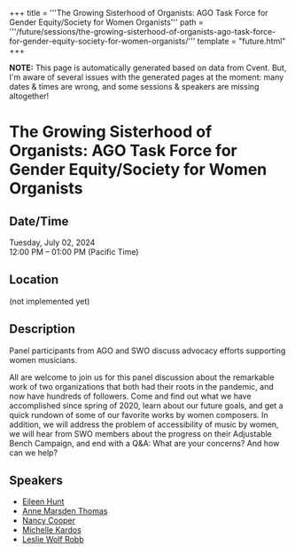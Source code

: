 +++
title = '''The Growing Sisterhood of Organists: AGO Task Force for Gender Equity/Society for Women Organists'''
path = '''/future/sessions/the-growing-sisterhood-of-organists-ago-task-force-for-gender-equity-society-for-women-organists/'''
template = "future.html"
+++

<p class="todo">
<strong>NOTE:</strong> This page is automatically generated based on data from Cvent.
But, I'm aware of several issues with the generated pages at the moment:
many dates & times are wrong, and some sessions & speakers are missing altogether!
</p>

<h1>The Growing Sisterhood of Organists: AGO Task Force for Gender Equity/Society for Women Organists</h1>
<h2>Date/Time</h2>
<p>Tuesday, July 02, 2024<br>
12:00 PM – 01:00 PM (Pacific Time)</p>
<h2>Location</h2>
(not implemented yet)
<h2>Description</h2>
Panel participants from AGO and SWO discuss advocacy efforts supporting women musicians.

All are welcome to join us for this panel discussion about the remarkable work of two organizations that both had their roots in the pandemic, and now have hundreds of followers. Come and find out what we have accomplished since spring of 2020, learn about our future goals, and get a quick rundown of some of our favorite works by women composers. In addition, we will address the problem of accessibility of music by women, we will hear from SWO members about the progress on their Adjustable Bench Campaign, and end with a Q&A: What are your concerns? And how can we help?
<h2>Speakers</h2>
<ul><li><a href="/future/speakers/eileen-hunt/">Eileen Hunt</a></li><li><a href="/future/performers/anne-marsden-thomas/">Anne Marsden Thomas</a></li><li><a href="/future/speakers/nancy-cooper/">Nancy Cooper</a></li><li><a href="/future/speakers/michelle-kardos/">Michelle Kardos</a></li><li><a href="/future/speakers/leslie-wolf-robb/">Leslie Wolf Robb</a></li>

